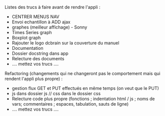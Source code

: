 Listes des trucs à faire avant de rendre l'appli :
- CENTRER MENUS NAV
- Envoi echantillon à ADD ajax
- graphes (meilleur affichage) - Sonny
- Times Series graph
- Boxplot graph
- Rajouter le logo dcbrain sur la couverture du manuel
- Documentation
- Dossier docstring dans app
- Relecture des documents
- .... mettez vos trucs ....

Refactoring (changements qui ne changeront pas le comportement mais qui rendent l'appli plus propre) :
- gestion flux GET et PUT effectués en même temps (on veut que le PUT)
- js dans dossier js // css dans le dossier css
- Relecture code plus propre (fonctions ; indentation html / js ; noms de vars; commentaires ; espaces, tabulation, sauts de ligne)
- .... mettez vos trucs ....
